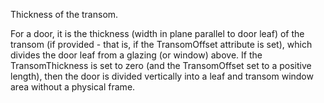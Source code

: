 Thickness of the transom.

For a door, it is the thickness (width in plane parallel to door leaf) of the transom (if provided - that is, if the TransomOffset attribute is set), which divides the door leaf from a glazing (or window) above. If the TransomThickness is set to zero (and the TransomOffset set to a positive length), then the door is divided vertically into a leaf and transom window area without a physical frame.
